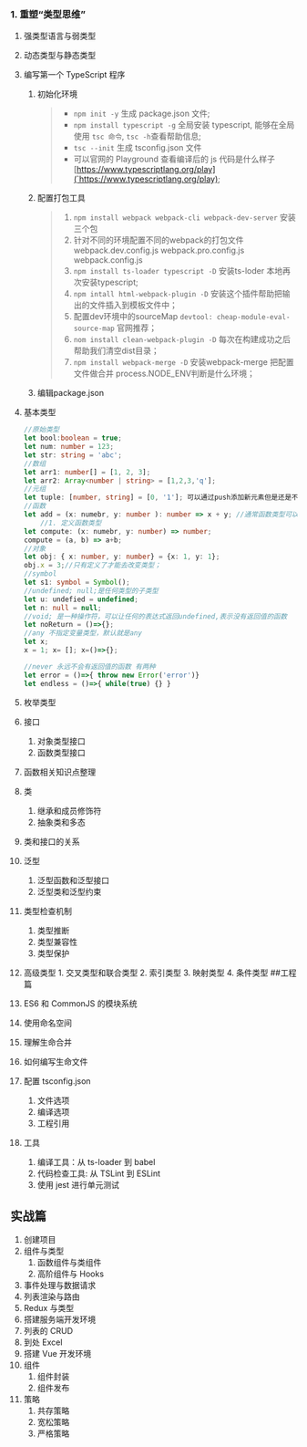 ### 1. 重塑“类型思维”
1. 强类型语言与弱类型
2. 动态类型与静态类型
3. 编写第一个 TypeScript 程序

    1. 初始化环境
        > - `npm init -y` 生成 package.json 文件;
        > - `npm install typescript -g` 全局安装 typescript, 能够在全局使用 `tsc 命令`, `tsc -h`查看帮助信息;
        > - `tsc --init` 生成 tsconfig.json 文件
        > - 可以官网的 Playground 查看编译后的 js 代码是什么样子 [https://www.typescriptlang.org/play](`https://www.typescriptlang.org/play);

    2. 配置打包工具
        > 1. `npm install webpack webpack-cli webpack-dev-server` 安装三个包
        > 2. 针对不同的环境配置不同的webpack的打包文件 webpack.dev.config.js webpack.pro.config.js webpack.config.js 
        > 3. `npm install ts-loader typescript -D` 安装ts-loder 本地再次安装typescript;
        > 4. `npm intall html-webpack-plugin -D` 安装这个插件帮助把输出的文件插入到模板文件中； 
        > 5. 配置dev环境中的sourceMap `devtool: cheap-module-eval-source-map` 官网推荐；
        > 6. `nom install clean-webpack-plugin -D` 每次在构建成功之后帮助我们清空dist目录；
        > 7. `npm install webpack-merge -D` 安装webpack-merge 把配置文件做合并 process.NODE_ENV判断是什么环境；
    3. 编辑package.json
2. 基本类型
	```typescript
	//原始类型
	let bool:boolean = true;
	let num: number = 123;
	let str: string = 'abc';
	//数组
	let arr1: number[] = [1, 2, 3];
	let arr2: Array<number | string> = [1,2,3,'q'];
	//元组
	let tuple: [number, string] = [0, '1']; 可以通过push添加新元素但是还是不能越界访问
	//函数
	let add = (x: numebr, y: number ): number => x + y; //通常函数类型可以省略，是ts类型推断的功能；
		//1. 定义函数类型
	let compute: (x: numebr, y: number) => number;
	compute = (a, b) => a+b;
	//对象
	let obj: { x: number, y: number} = {x: 1, y: 1};
	obj.x = 3;//只有定义了才能去改变类型；
	//symbol
	let s1: symbol = Symbol();
	//undefined; null;是任何类型的子类型
	let u: undefied = undefined;
	let n: null = null;
	//void; 是一种操作符，可以让任何的表达式返回undefined,表示没有返回值的函数
	let noReturn = ()=>{};
	//any 不指定变量类型，默认就是any
	let x;  
	x = 1; x= []; x=()=>{};

	//never 永远不会有返回值的函数 有两种
	let error = ()=>{ throw new Error('error')}
	let endless = ()=>{ while(true) {} }

	```
3. 枚举类型
4. 接口
    1. 对象类型接口
    2. 函数类型接口
5. 函数相关知识点整理
6. 类
    1. 继承和成员修饰符
    2. 抽象类和多态
7. 类和接口的关系
8. 泛型
    1. 泛型函数和泛型接口
    2. 泛型类和泛型约束
9. 类型检查机制
    1. 类型推断
    2. 类型兼容性
    3. 类型保护
10. 高级类型 1. 交叉类型和联合类型 2. 索引类型 3. 映射类型 4. 条件类型 ##工程篇
11. ES6 和 CommonJS 的模块系统
12. 使用命名空间
13. 理解生命合并
14. 如何编写生命文件
15. 配置 tsconfig.json
    1. 文件选项
    2. 编译选项
    3. 工程引用
16. 工具
    1. 编译工具：从 ts-loader 到 babel
    2. 代码检查工具: 从 TSLint 到 ESLint
    3. 使用 jest 进行单元测试

## 实战篇

1. 创建项目
2. 组件与类型
    1. 函数组件与类组件
    2. 高阶组件与 Hooks
3. 事件处理与数据请求
4. 列表渲染与路由
5. Redux 与类型
6. 搭建服务端开发环境
7. 列表的 CRUD
8. 到处 Excel
9. 搭建 Vue 开发环境
10. 组件
    1. 组件封装
    2. 组件发布
11. 策略
    1. 共存策略
    2. 宽松策略
    3. 严格策略
